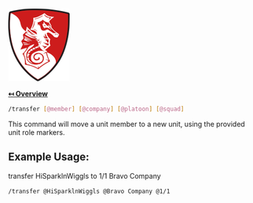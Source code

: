 ![Logo](../img/logo.png "Logo")

**[↤ Overview](../README.md)**

```bash
/transfer [@member] [@company] [@platoon] [@squad]
```

This command will move a unit member to a new unit, using the provided unit role markers.

Example Usage:
---

transfer HiSparklnWiggls to 1/1 Bravo Company

```bash
/transfer @HiSparklnWiggls @Bravo Company @1/1
```